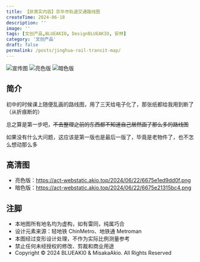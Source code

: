 ```yaml
---
title: 【非真实内容】京华市轨道交通路线图
createTime: 2024-06-18
description: ''
image: ''
tags: [文创产品,BLUEAKIO, DesignBLUEAKIO, 安林]
category: '文创产品'
draft: false 
permalink: /posts/jinghua-rail-transit-map/
---
```

![](https://act-webstatic.akio.top/2024/06/19/66721885b510f.png '宣传图')
![](https://act-webstatic.akio.top/2024/06/22/6675e1ed9dd0f.png '亮色版')
![](https://act-webstatic.akio.top/2024/06/22/6675e21315bc4.png '暗色版')

## 简介
初中的时候课上随便乱画的路线图，用了三天给电子化了，那张纸都给我用到断了（从折痕断的）

总之算是第一步吧，~~不去整理之前的东西都不知道自己居然画了那么多的路线图~~

如果没有什么大问题，这应该是第一版也是最后一版了，毕竟是老物件了，也不怎么想动那么多

## 高清图
- 亮色版：https://act-webstatic.akio.top/2024/06/22/6675e1ed9dd0f.png
- 暗色版：https://act-webstatic.akio.top/2024/06/22/6675e21315bc4.png

## 注脚
- 本地图所有地名均为虚构，如有雷同，纯属巧合
- 设计元素来源：轻地铁 ChinMetro、地铁通 Metroman
- 本图经过变形设计处理，不作为实际比例测量参考
- 禁止任何未经授权的修改、剪裁和商业用途
- Copyright © 2024 BLUEAKl0 & MisakaAkio. All Rights Reserved
